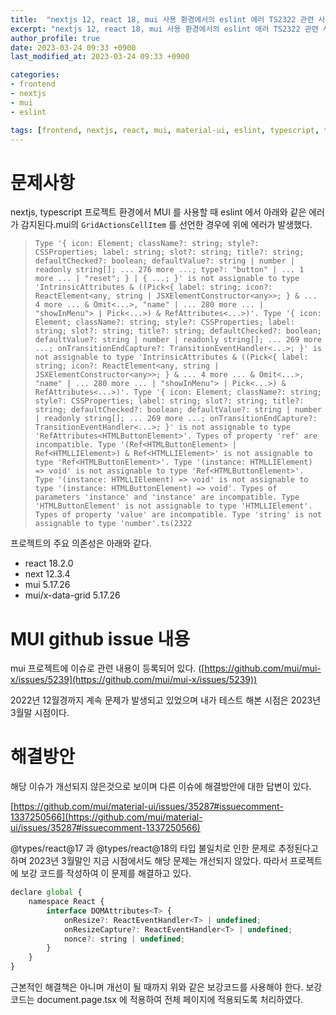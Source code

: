 ```yaml
---
title:  "nextjs 12, react 18, mui 사용 환경에서의 eslint 에러 TS2322 관련 사항"
excerpt: "nextjs 12, react 18, mui 사용 환경에서의 eslint 에러 TS2322 관련 사항"
author_profile: true
date: 2023-03-24 09:33 +0900
last_modified_at: 2023-03-24 09:33 +0900

categories:
- frontend
- nextjs
- mui
- eslint

tags: [frontend, nextjs, react, mui, material-ui, eslint, typescript, ts2322,]
---
```


# 문제사항

nextjs, typescript 프로젝트 환경에서 MUI 를 사용할 때 eslint 에서 아래와 같은 에러가 감지된다.mui의 `GridActionsCellItem` 를 선언한 경우에 위에 에러가 발생했다.

> `Type '{ icon: Element; className?: string; style?: CSSProperties; label: string; slot?: string; title?: string; defaultChecked?: boolean; defaultValue?: string | number | readonly string[]; ... 276 more ...; type?: "button" | ... 1 more ... | "reset"; } | { ...; }' is not assignable to type 'IntrinsicAttributes & ((Pick<{ label: string; icon?: ReactElement<any, string | JSXElementConstructor<any>>; } & ... 4 more ... & Omit<...>, "name" | ... 280 more ... | "showInMenu"> | Pick<...>) & RefAttributes<...>)'. Type '{ icon: Element; className?: string; style?: CSSProperties; label: string; slot?: string; title?: string; defaultChecked?: boolean; defaultValue?: string | number | readonly string[]; ... 269 more ...; onTransitionEndCapture?: TransitionEventHandler<...>; }' is not assignable to type 'IntrinsicAttributes & ((Pick<{ label: string; icon?: ReactElement<any, string | JSXElementConstructor<any>>; } & ... 4 more ... & Omit<...>, "name" | ... 280 more ... | "showInMenu"> | Pick<...>) & RefAttributes<...>)'. Type '{ icon: Element; className?: string; style?: CSSProperties; label: string; slot?: string; title?: string; defaultChecked?: boolean; defaultValue?: string | number | readonly string[]; ... 269 more ...; onTransitionEndCapture?: TransitionEventHandler<...>; }' is not assignable to type 'RefAttributes<HTMLButtonElement>'. Types of property 'ref' are incompatible. Type '(Ref<HTMLButtonElement> | Ref<HTMLLIElement>) & Ref<HTMLLIElement>' is not assignable to type 'Ref<HTMLButtonElement>'. Type '(instance: HTMLLIElement) => void' is not assignable to type 'Ref<HTMLButtonElement>'. Type '(instance: HTMLLIElement) => void' is not assignable to type '(instance: HTMLButtonElement) => void'. Types of parameters 'instance' and 'instance' are incompatible. Type 'HTMLButtonElement' is not assignable to type 'HTMLLIElement'. Types of property 'value' are incompatible. Type 'string' is not assignable to type 'number'.ts(2322`
>

프로젝트의 주요 의존성은 아래와 같다.

- react 18.2.0
- next 12.3.4
- mui 5.17.26
- mui/x-data-grid 5.17.26

# MUI github issue 내용

mui 프로젝트에 이슈로 관련 내용이 등록되어 있다. ([https://github.com/mui/mui-x/issues/5239](https://github.com/mui/mui-x/issues/5239))

2022년 12월경까지 계속 문제가 발생되고 있었으며 내가 테스트 해본 시점은 2023년 3월말 시점이다.

# 해결방안

해당 이슈가 개선되지 않은것으로 보이며 다른 이슈에 해결방안에 대한 답변이 있다.

[https://github.com/mui/material-ui/issues/35287#issuecomment-1337250566](https://github.com/mui/material-ui/issues/35287#issuecomment-1337250566)

@types/react@17 과 @types/react@18의 타입 불일치로 인한 문제로 추정된다고 하며 2023년 3월말인 지금 시점에서도 해당 문제는 개선되지 않았다. 따라서 프로젝트에 보강 코드를 작성하여 이 문제를 해결하고 있다.

```jsx
declare global {
    namespace React {
        interface DOMAttributes<T> {
            onResize?: ReactEventHandler<T> | undefined;
            onResizeCapture?: ReactEventHandler<T> | undefined;
            nonce?: string | undefined;
        }
    }
}
```

근본적인 해결책은 아니며 개선이 될 때까지 위와 같은 보강코드를 사용해야 한다. 보강코드는 document.page.tsx 에 적용하여 전체 페이지에 적용되도록 처리하였다.